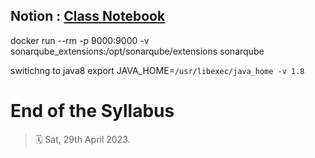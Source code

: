 ## Notion : [Class Notebook](https://aniruddhakudalkar.notion.site/ffc715a486c74dab9ec7d3ca1d614a26?v=29852de302ad457883b4565b0910a572)

docker run --rm -p 9000:9000 -v sonarqube_extensions:/opt/sonarqube/extensions sonarqube

switichng to java8
export JAVA_HOME=`/usr/libexec/java_home -v 1.8`

# End of the Syllabus 
> 🗓️ Sat, 29th April 2023.